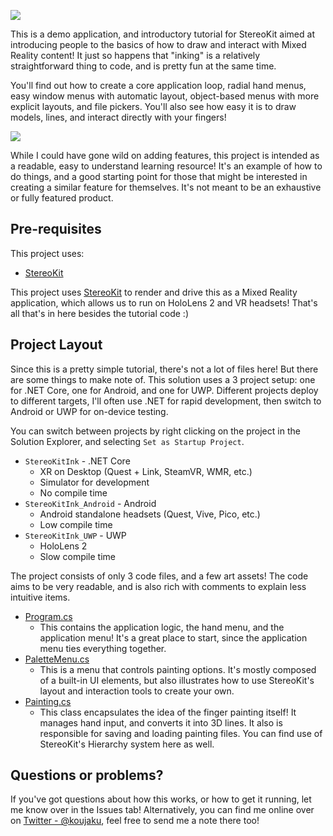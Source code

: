 ![](Assets/StereoKitInkLight.png)

This is a demo application, and introductory tutorial for StereoKit aimed at introducing people to the basics of how to
draw and interact with Mixed Reality content! It just so happens that "inking" is a relatively straightforward thing to
code, and is pretty fun at the same time.

You'll find out how to create a core application loop, radial hand menus, easy window menus with automatic layout,
object-based menus with more explicit layouts, and file pickers. You'll also see how easy it is to draw models, lines,
and interact directly with your fingers!

![](Docs/StereoKitInk.jpg)

While I could have gone wild on adding features, this project is intended as a readable, easy to understand learning
resource! It's an example of how to do things, and a good starting point for those that might be interested in creating
a similar feature for themselves. It's not meant to be an exhaustive or fully featured product.

## Pre-requisites

This project uses:

- [StereoKit](https://stereokit.net/Pages/Guides/Getting-Started.html)

This project uses [StereoKit](https://stereokit.net/) to render and drive this as a Mixed Reality application, which
allows us to run on HoloLens 2 and VR headsets! That's all that's in here besides the tutorial code :)

## Project Layout

Since this is a pretty simple tutorial, there's not a lot of files here! But there are some things to make note of. This
solution uses a 3 project setup: one for .NET Core, one for Android, and one for UWP. Different projects deploy to
different targets, I'll often use .NET for rapid development, then switch to Android or UWP for on-device testing.

You can switch between projects by right clicking on the project in the Solution Explorer, and
selecting `Set as Startup Project`.

- `StereoKitInk` - .NET Core
    - XR on Desktop (Quest + Link, SteamVR, WMR, etc.)
    - Simulator for development
    - No compile time
- `StereoKitInk_Android` - Android
    - Android standalone headsets (Quest, Vive, Pico, etc.)
    - Low compile time
- `StereoKitInk_UWP` - UWP
    - HoloLens 2
    - Slow compile time

The project consists of only 3 code files, and a few art assets! The code aims to be very readable, and is also rich
with comments to explain less intuitive items.

- [Program.cs](Program.cs)
    - This contains the application logic, the hand menu, and the application menu! It's a great place to start, since
      the application menu ties everything together.
- [PaletteMenu.cs](PaletteMenu.cs)
    - This is a menu that controls painting options. It's mostly composed of a built-in UI elements, but also
      illustrates how to use StereoKit's layout and interaction tools to create your own.
- [Painting.cs](Painting.cs)
    - This class encapsulates the idea of the finger painting itself! It manages hand input, and converts it into 3D
      lines. It also is responsible for saving and loading painting files. You can find use of StereoKit's Hierarchy
      system here as well.

## Questions or problems?

If you've got questions about how this works, or how to get it running, let me know over in the Issues tab!
Alternatively, you can find me online over on [Twitter - @koujaku](https://twitter.com/koujaku), feel free to send me a
note there too!

